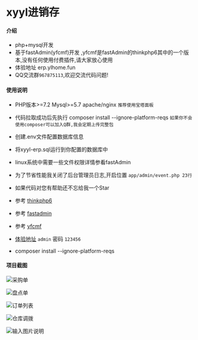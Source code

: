 # xyyl进销存

#### 介绍

 * php+mysql开发
 * 基于fastAdmin(yfcmf)开发 ,yfcmf是fastAdmin的thinkphp6其中的一个版本,没有任何使用付费插件,请大家放心使用
 * 体验地址 erp.ylhome.fun
 * QQ交流群`967875113`,欢迎交流代码问题!

#### 使用说明

* PHP版本>=7.2 Mysql>=5.7 apache/nginx `推荐使用宝塔面板`
* 代码拉取成功后先执行 composer install --ignore-platform-reqs `如果你不会使用composer可以加入Q群,我会定期上传完整包`
* 创建.env文件配置数据库信息
* 将xyyl-erp.sql运行到你配置的数据库中
* linux系统中需要一些文件权限详情参看fastAdmin
* 为了节省性能我关闭了后台管理员日志,开启位置 `app/admin/event.php 23行`
* 如果代码对您有帮助还不忘给我一个Star

* 参考 [thinkphp6](https://www.kancloud.cn/manual/thinkphp6_0/1037479)
* 参考 [fastadmin](https://doc.fastadmin.net/doc/index.html)
* 参考 [yfcmf](https://doc.iuok.cn/docs/)
* [体验地址](http://erp.ylhome.fun/admin) `admin` 密码 `123456`
* composer install --ignore-platform-reqs



#### 项目截图

![采购单](https://images.gitee.com/uploads/images/2021/0205/110147_1f90d844_1970172.png "微信截图_20210205105447.png")

![盘点单](https://images.gitee.com/uploads/images/2021/0205/110235_ceea02df_1970172.png "微信截图_20210205105346.png")

![订单列表](https://images.gitee.com/uploads/images/2021/0205/110258_3812a351_1970172.png "微信截图_20210205105500.png")

![仓库调拨](https://images.gitee.com/uploads/images/2021/0205/110328_ad88d8b8_1970172.png "1612493817(1).png")

![输入图片说明](https://images.gitee.com/uploads/images/2021/0209/164611_badc3df0_1970172.png "屏幕截图.png")

